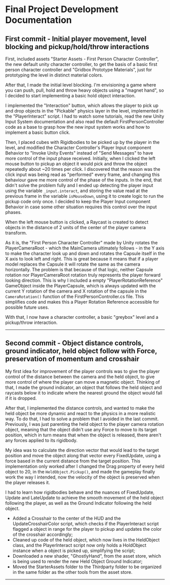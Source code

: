 # Final Project Development Documentation

## First commit - Initial player movement, level blocking and pickup/hold/throw interactions
First, included assets "Starter Assets - First Person Character Controller", the new default unity character controller, to get the basis of a basic first person character controller and "Gridbox Prototype Materials", just for prototyping the level in distinct material colors.

After that, I made the initial level blocking. I'm envisioning a game where you can push, pull, hold and throw heavy objects using a "magnet hand", so I decided to start implementing a basic hold object interaction.

I implemented the "Interaction" button, which allows the player to pick up and drop objects in the "Pickable" physics layer in the level, implemented in the "PlayerInteract" script. I had to watch some tutorials, read the new Unity Input System documentation and also read the default FirstPersonController code as a base to grasp how the new input system works and how to implement a basic button click.

Then, I placed cubes with Rigidbodies to be picked up by the player in the level, and modified the Character Controller's Player Input component Behavior to "Invoke Unity Events" instead of "Send Messages" to have more control of the input phase received. Initially, when I clicked the left mouse button to pickup an object it would pick and throw the object repeatedly about ~20 times per click. I discovered that the reason was the click input was being read as "performed" every frame, and changing this behaviour gave me more control of the phase of the inputs. In the end, that didn't solve the problem fully and I ended up detecting the player input using the variable ```_input.interact```, and storing the value read at the previous frame in the variable ```isMouseDown```, using it to create logic to run the pickup code only once. I decided to keep the Player Input component Behavior in case some other situation requires this control over the input phases.

When the left mouse button is clicked, a Raycast is created to detect objects in the distance of 2 units of the center of the player camera transform. 

As it is, the "First Person Character Controller" made by Unity rotates the PlayerCameraRoot - which the MainCamera ultimately follows - in the Y axis to make the character look up and down and rotates the Capsule itself in the X axis to look left and right. This is great because it means that if a player model replaces the Capsule it will rotate the same as the camera horizontally. The problem is that because of that logic, neither Capsule rotation nor PlayerCameraRoot rotation truly represents the player forward looking direction. This is why I included a empty "PlayerRotationReference" GameObject inside the PlayerCapsule, which is always updated with the current Y rotation of the camera and X rotation of the capsule in the ```CameraRotation()``` function of the FirstPersonController.cs file. This simplifies code and makes this a Player Rotation Reference accessible for possible future uses.

With that, I now have a character controller, a basic "greybox" level and a pickup/throw interaction.

---

## Second commit - Object distance controls, ground indicator, held object follow with Force, preservation of momentum and crosshair
My first idea for improvement of the player controls was to give the player control of the distance between the camera and the held object, to give more control of where the player can move a magnetic object. Thinking of that, I made the ground indicator, an object that follows the held object and raycasts below it to indicate where the nearest ground the object would fall if it is dropped.

After that, I implemented the distance controls, and wanted to make the held object be more dynamic and react to the physics in a more realistic way. To do that, I had to solve a problem that I avoided in the last commit. Previously, I was just parenting the held object to the player camera rotation object, meaning that the object didn't use any Force to move to its target position, which in turn means that when the object is released, there aren't any forces applied to its rigidbody.

My idea was to calculate the direction vector that would lead to the target position and move the object along that vector every FixedUpdate, using a force based in the current distance from the target position. This implementation only worked after I changed the Drag property of every held object to 20, in the ```HeldObject.Pickup()```, and made the gameplay finally work the way I intended, now the velocity of the object is preserved when the player releases it.

I had to learn how rigidbodies behave and the nuances of FixedUpdate, Update and LateUpdate to achieve the smooth movement of the held object following the player, as well as the Ground Indicator following the held object.

- Added a Crosshair to the center of the HUD and the UpdateCrosshairColor script, which checks if the PlayerInteract script flagged a object in range for the player to pickup and updates the color of the crosshair accordingly;
- Cleaned up code of the held object, which now lives in the HeldObject class, and the PlayerInteract script now only holds a HoldObject instance when a object is picked up, simplifying the script;
- Downloaded a new shader, "GhostlyHand", from the asset store, which is being used to render the new Held Object Ground Indicator;
- Moved the StarterAssets folder to the Thirdparty folder to be organized in the same folder as the other tools from the asset store.

---